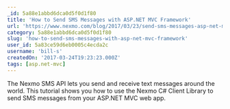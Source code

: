 ```yaml
---
_id: 5a88e1abbd6dca0d5f0d1f80
title: 'How to Send SMS Messages with ASP.NET MVC Framework'
url: 'https://www.nexmo.com/blog/2017/03/23/send-sms-messages-asp-net-mvc-framework-dr/'
category: 5a88e1abbd6dca0d5f0d1f80
slug: 'how-to-send-sms-messages-with-asp-net-mvc-framework'
user_id: 5a83ce59d6eb0005c4ecda2c
username: 'bill-s'
createdOn: '2017-03-24T19:23:23.000Z'
tags: [asp.net-mvc]
---
```


The Nexmo SMS API lets you send and receive text messages around the world. This tutorial shows you how to use the Nexmo C# Client Library to send SMS messages from your ASP.NET MVC web app.
